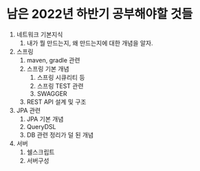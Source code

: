 # 남은 2022년 하반기 공부해야할 것들

1. 네트워크 기본지식
   1. 내가 뭘 만드는지, 왜 만드는지에 대한 개념을 알자.
2. 스프링
   1. maven, gradle 관련
   2. 스프링 기본 개념
      1. 스프링 시큐리티 등
      2. 스프링 TEST 관련
      3. SWAGGER
   3. REST API 설계 및 구조
3. JPA 관련
   1. JPA 기본 개념
   2. QueryDSL
   3. DB 관련 정리가 덜 된 개념
4. 서버
   1. 쉘스크립트
   2. 서버구성